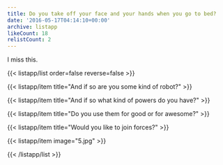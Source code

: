 ```yaml
---
title: Do you take off your face and your hands when you go to bed?
date: '2016-05-17T04:14:10+00:00'
archive: listapp
likeCount: 18
relistCount: 2
---
```


I miss this.

<!--more-->

{{< listapp/list order=false reverse=false >}}

   {{< listapp/item title="And if so are you some kind of robot?" >}}

   {{< listapp/item title="And if so what kind of powers do you have?" >}}

   {{< listapp/item title="Do you use them for good or for awesome?" >}}

   {{< listapp/item title="Would you like to join forces?" >}}

   {{< listapp/item
      image="5.jpg" >}}

{{< /listapp/list >}}
